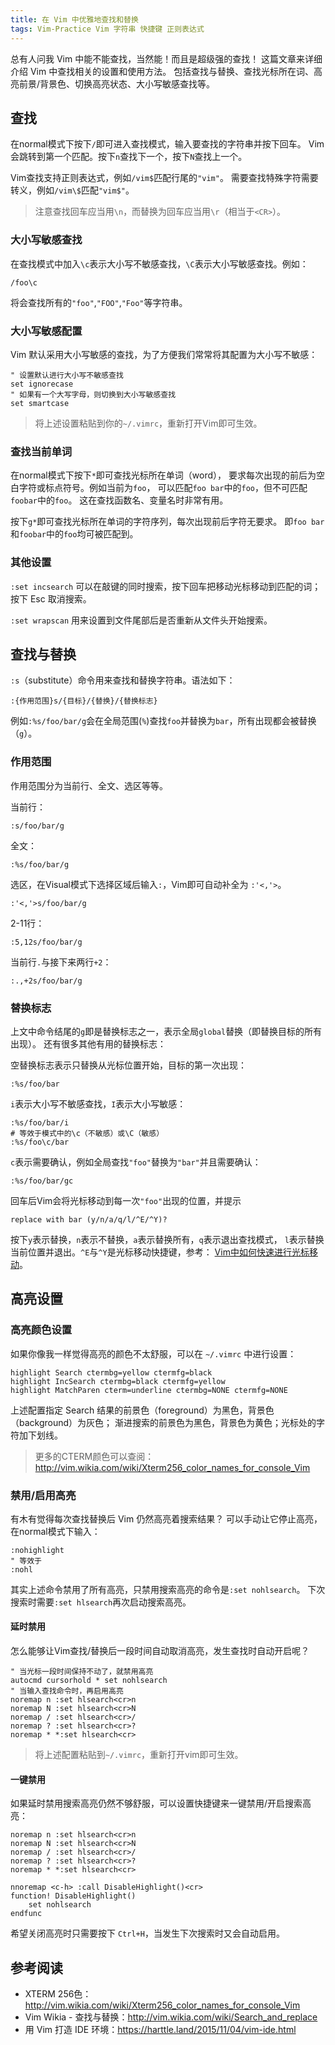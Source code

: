 ```yaml
---
title: 在 Vim 中优雅地查找和替换
tags: Vim-Practice Vim 字符串 快捷键 正则表达式
---
```


总有人问我 Vim 中能不能查找，当然能！而且是超级强的查找！
这篇文章来详细介绍 Vim 中查找相关的设置和使用方法。
包括查找与替换、查找光标所在词、高亮前景/背景色、切换高亮状态、大小写敏感查找等。

<!--more-->

## 查找

在normal模式下按下`/`即可进入查找模式，输入要查找的字符串并按下回车。
Vim会跳转到第一个匹配。按下`n`查找下一个，按下`N`查找上一个。

Vim查找支持正则表达式，例如`/vim$`匹配行尾的`"vim"`。
需要查找特殊字符需要转义，例如`/vim\$`匹配`"vim$"`。

> 注意查找回车应当用`\n`，而替换为回车应当用`\r`（相当于`<CR>`）。

### 大小写敏感查找

在查找模式中加入`\c`表示大小写不敏感查找，`\C`表示大小写敏感查找。例如：

```
/foo\c
```

将会查找所有的`"foo"`,`"FOO"`,`"Foo"`等字符串。

### 大小写敏感配置

Vim 默认采用大小写敏感的查找，为了方便我们常常将其配置为大小写不敏感：

```vim
" 设置默认进行大小写不敏感查找
set ignorecase
" 如果有一个大写字母，则切换到大小写敏感查找
set smartcase 
```

> 将上述设置粘贴到你的`~/.vimrc`，重新打开Vim即可生效。

### 查找当前单词

在normal模式下按下`*`即可查找光标所在单词（word），
要求每次出现的前后为空白字符或标点符号。例如当前为`foo`，
可以匹配`foo bar`中的`foo`，但不可匹配`foobar`中的`foo`。
这在查找函数名、变量名时非常有用。

按下`g*`即可查找光标所在单词的字符序列，每次出现前后字符无要求。
即`foo bar`和`foobar`中的`foo`均可被匹配到。

### 其他设置

`:set incsearch` 可以在敲键的同时搜索，按下回车把移动光标移动到匹配的词；
按下 Esc 取消搜索。

`:set wrapscan` 用来设置到文件尾部后是否重新从文件头开始搜索。

## 查找与替换

`:s`（substitute）命令用来查找和替换字符串。语法如下：

```
:{作用范围}s/{目标}/{替换}/{替换标志}
```

例如`:%s/foo/bar/g`会在全局范围(`%`)查找`foo`并替换为`bar`，所有出现都会被替换（`g`）。

### 作用范围

作用范围分为当前行、全文、选区等等。

当前行：

```
:s/foo/bar/g
```

全文：

```
:%s/foo/bar/g
```

选区，在Visual模式下选择区域后输入`:`，Vim即可自动补全为 `:'<,'>`。

```
:'<,'>s/foo/bar/g
```

2-11行：

```
:5,12s/foo/bar/g
```

当前行`.`与接下来两行`+2`：

```
:.,+2s/foo/bar/g
```

### 替换标志

上文中命令结尾的`g`即是替换标志之一，表示全局`global`替换（即替换目标的所有出现）。
还有很多其他有用的替换标志：

空替换标志表示只替换从光标位置开始，目标的第一次出现：

```
:%s/foo/bar
```

`i`表示大小写不敏感查找，`I`表示大小写敏感：

```
:%s/foo/bar/i
# 等效于模式中的\c（不敏感）或\C（敏感）
:%s/foo\c/bar
```

`c`表示需要确认，例如全局查找`"foo"`替换为`"bar"`并且需要确认：

```
:%s/foo/bar/gc
```

回车后Vim会将光标移动到每一次`"foo"`出现的位置，并提示

```
replace with bar (y/n/a/q/l/^E/^Y)?
```

按下`y`表示替换，`n`表示不替换，`a`表示替换所有，`q`表示退出查找模式，
`l`表示替换当前位置并退出。`^E`与`^Y`是光标移动快捷键，参考： 
[Vim中如何快速进行光标移动][cursor]。


## 高亮设置

### 高亮颜色设置

如果你像我一样觉得高亮的颜色不太舒服，可以在 `~/.vimrc` 中进行设置：

```vim
highlight Search ctermbg=yellow ctermfg=black 
highlight IncSearch ctermbg=black ctermfg=yellow 
highlight MatchParen cterm=underline ctermbg=NONE ctermfg=NONE
```

上述配置指定 Search 结果的前景色（foreground）为黑色，背景色（background）为灰色；
渐进搜索的前景色为黑色，背景色为黄色；光标处的字符加下划线。

> 更多的CTERM颜色可以查阅：<http://vim.wikia.com/wiki/Xterm256_color_names_for_console_Vim>

### 禁用/启用高亮

有木有觉得每次查找替换后 Vim 仍然高亮着搜索结果？
可以手动让它停止高亮，在normal模式下输入：

```vim
:nohighlight
" 等效于
:nohl
```

其实上述命令禁用了所有高亮，只禁用搜索高亮的命令是`:set nohlsearch`。
下次搜索时需要`:set hlsearch`再次启动搜索高亮。

#### 延时禁用

怎么能够让Vim查找/替换后一段时间自动取消高亮，发生查找时自动开启呢？

```vim
" 当光标一段时间保持不动了，就禁用高亮
autocmd cursorhold * set nohlsearch
" 当输入查找命令时，再启用高亮
noremap n :set hlsearch<cr>n
noremap N :set hlsearch<cr>N
noremap / :set hlsearch<cr>/
noremap ? :set hlsearch<cr>?
noremap * *:set hlsearch<cr>
```

> 将上述配置粘贴到`~/.vimrc`，重新打开vim即可生效。

#### 一键禁用

如果延时禁用搜索高亮仍然不够舒服，可以设置快捷键来一键禁用/开启搜索高亮：

```
noremap n :set hlsearch<cr>n
noremap N :set hlsearch<cr>N
noremap / :set hlsearch<cr>/
noremap ? :set hlsearch<cr>?
noremap * *:set hlsearch<cr>

nnoremap <c-h> :call DisableHighlight()<cr>
function! DisableHighlight()
    set nohlsearch
endfunc
```

希望关闭高亮时只需要按下 `Ctrl+H`，当发生下次搜索时又会自动启用。

## 参考阅读

* XTERM 256色：<http://vim.wikia.com/wiki/Xterm256_color_names_for_console_Vim>
* Vim Wikia - 查找与替换：<http://vim.wikia.com/wiki/Search_and_replace>
* 用 Vim 打造 IDE 环境：<https://harttle.land/2015/11/04/vim-ide.html>

[cursor]: /2015/11/07/vim-cursor.html
